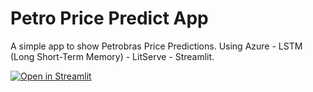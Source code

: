 # Petro Price Predict App

A simple app to show Petrobras Price Predictions.
Using Azure - LSTM (Long Short-Term Memory) - LitServe - Streamlit.

[![Open in Streamlit](https://static.streamlit.io/badges/streamlit_badge_black_white.svg)](https://petro-price-predict.streamlit.app/)
